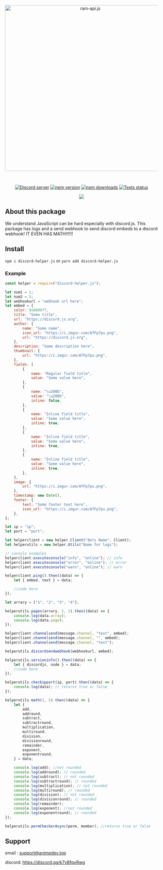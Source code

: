 <div align="center">
  <br />
  <p>
    <a href="https://discord.js.org"><img src="https://gamearoo.top/ram/d-h.js.png" width="546" alt="ram-api.js" /></a>
  </p>
  <br />
  <p>
    <a href="https://discord.com/invite/a3vBXUJadY"><img src="https://img.shields.io/discord/605900262581993472?color=5865F2&logo=discord&logoColor=white" alt="Discord server" /></a>
    <a href="https://www.npmjs.com/package/discord-helper.js"><img src="https://img.shields.io/npm/v/discord-helper.js.svg?maxAge=3600" alt="npm version" /></a>
    <a href="https://www.npmjs.com/package/discord-helper.js"><img src="https://img.shields.io/npm/dt/discord-helper.js.svg?maxAge=3600" alt="npm downloads" /></a>
    <a href="https://github.com/Gamearoos-development/discord-helper.js/actions"><img src="https://github.com/Gamearoos-development/discord-helper.js/actions/workflows/text.yml/badge.svg" alt="Tests status" /></a>
  </p>
  <a href="https://nodei.co/npm/discord-helper.js/"><img src="https://nodei.co/npm/discord-helper.js.png?downloads=true&downloadRank=true&stars=true"></a>
</div>

## About this package

We understand JavaScript can be hard especially with discord.js. This package has logs and a send webhook to send discord embeds to a discord webhook! IT EVEN HAS MATH!!!!!!

## Install

`npm i discord-helper.js` or `yarn add discord-helper.js`

### Example

```javascript
const helper = require("discord-helper.js");

let num1 = 1;
let num2 = 5;
let webhookurl = "webhook url here";
let embed = {
	color: 0x0099ff,
	title: "Some title",
	url: "https://discord.js.org",
	author: {
		name: "Some name",
		icon_url: "https://i.imgur.com/AfFp7pu.png",
		url: "https://discord.js.org",
	},
	description: "Some description here",
	thumbnail: {
		url: "https://i.imgur.com/AfFp7pu.png",
	},
	fields: [
		{
			name: "Regular field title",
			value: "Some value here",
		},
		{
			name: "\u200b",
			value: "\u200b",
			inline: false,
		},
		{
			name: "Inline field title",
			value: "Some value here",
			inline: true,
		},
		{
			name: "Inline field title",
			value: "Some value here",
			inline: true,
		},
		{
			name: "Inline field title",
			value: "Some value here",
			inline: true,
		},
	],
	image: {
		url: "https://i.imgur.com/AfFp7pu.png",
	},
	timestamp: new Date(),
	footer: {
		text: "Some footer text here",
		icon_url: "https://i.imgur.com/AfFp7pu.png",
	},
};

let ip = "ip";
let port = "port";

let helperclient = new helper.Client("Bots Name", Client);
let helperutils = new helper.Utils("Name for logs");

// console examples
helperclient.executeconsole("info", "online"); // info
helperclient.executeconsole("error", "online"); // error
helperclient.executeconsole("warn", "online"); // warn

helperclient.ping().then((data) => {
	let { embed, text } = data;

	//code here
});

let arrary = ["1", "2", "3", "4"];

helperutils.pages(arrary, 2, 2).then((data) => {
	console.log(data.array);
	console.log(data.page);
});

helperclient.channelsend(message.channel, "test", embed);
helperclient.channelsend(message.channel, "", embed);
helperclient.channelsend(message.channel, "test");

helperutils.discordsendwebhook(webhookurl, embed);

helperutils.versioninfo().then((data) => {
	let { discordjs, node } = data;
	//code here
});

helperutils.checkipport(ip, port).then((data) => {
	console.log(data); // returns true or false
});

helperutils.math(1, 5).then((data) => {
	let {
		add,
		addround,
		subtract,
		subtractround,
		multiplication,
		multiround,
		division,
		divisionround,
		remainder,
		exponent,
		exponentround,
	} = data;

	console.log(add); //not rounded
	console.log(addround); // rounded
	console.log(subtract); // not rounded
	console.log(subtractround); // rounded
	console.log(multiplication); // not rounded
	console.log(multiround); // rounded
	console.log(division); // not rounded
	console.log(divisionround); // rounded
	console.log(remainder);
	console.log(exponent); //not rounded
	console.log(exponentround); // rounded
});

helperutils.permCheckerAsync(perm, member); //returns true or false
```

## Support

email : support@animedev.top

discord: https://discord.gg/k7yBfqyRwg
